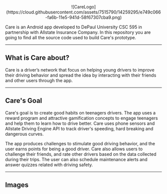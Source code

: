 <center>![CareLogo](https://cloud.githubusercontent.com/assets/7515790/14259295/e749c066-fa6b-11e5-941d-58f67307cba9.png)</center>

Care is an Android app developed to DePaul University CSC 595 in partnership with Allstate Insurance Company. In this repository you are going to find all the source code used to build Care's prototype.

----------

What is Care about?
-------------
Care is a driver’s network that focus on helping young drivers to improve their driving behavior and spread the idea by interacting with their friends and other users through the app. 

----------

Care's Goal
-------------
Care's goal is to create good habits on teenagers drivers. The app uses a reward program and attractive gamification concepts to engage teenagers and help them to learn how to drive better. Care uses phone sensors and Allstate Driving Engine API to track driver's speeding, hard breaking and dangerous curves. 

The app produces challenges to stimulate good driving behavior, and the user earns points for being a good driver. Care also allows users to challenge their friends, and rate other drivers based on the data collected during their trips. The user can also schedule maintenance alerts and answer quizzes related with driving safety.

----------

Images
-------------
